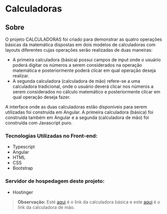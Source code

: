 # Calculadoras

## Sobre

O projeto CALCULADORAS foi criado para demonstrar as quatro operações básicas da matemática dispostas em dois modelos de calculadoras com layouts diferentes cujas operações serão realizadas de duas maneiras:
	<ul>
		<li>A primeira calculadora (básica) possui campos de input onde o usuário poderá digitar os números a serem considerados na operação matemática e posteriormente poderá 
		clicar em qual operação deseja realizar.</li>
		<li>A segunda calculadora (calculadora de mão) refere-se a uma calculadora tradicional, onde o usuário deverá clicar nos números a serem considerados no cálculo matemático e posteriormente
		clicar em qual operação deseja fazer.
		</li>
	</ul>
  A interface onde as duas calculadoras estão disponíveis para serem utilizadas foi construída em Angular. A primeira calculadora (básica) foi construída também em Angular e a 
  segunda (calculadora de mão) foi construída com Javascript puro.

### Tecnologias Utilizadas no Front-end:

- Typescript
- Angular
- HTML
- CSS
- Bootstrap

### Servidor de hospedagem deste projeto:

- Hostinger

> **Observação:** Esté [aqui](https://github.com/ricardoalves21/Projeto-Calculadora-Basica) é o link da calculadora básica e este [aqui](https://github.com/ricardoalves21/Calculadora-de-mao) é o link da calculadora de mão.
